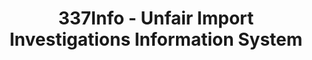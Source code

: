---
bigquery: https://console.cloud.google.com/bigquery?p=patents-public-data&d=usitc_investigations&page=dataset&project=sheets-management-319211
citation: US International Trade Commission 337Info Unfair Import Investigations Information
  System
contributors: US International Trade Comission
cost: None
description: US International Trade Commission 337Info Unfair Import Investigations
  Information System contains data on investigations done under Section 337. Section
  337 declares the infringement of certain statutory intellectual property rights
  and other forms of unfair competition in import trade to be unlawful practices.
  Most Section 337 investigations involve allegations of patent or registered trademark
  infringement.
documentation: FAQ and tutorial available on the site
last_edit: Mon, 04 Apr 2022 19:10:40 GMT
location: https://pubapps2.usitc.gov/337external/
maintained_by: US International Trade Comission
schema_fields: '[''ouiiParticipation'', ''respondent'', ''actualStartDateEvidHear'',
  ''dateOfPublicationFrNotice'', ''teoIdIssueDate'', ''actualEndDateEvidHear'', ''copyrightNumbers'',
  ''lastUpdated'', ''cafcAppeals'', ''issueDateOtherNonFinal'', ''investigationType'',
  ''aljAssigned'', ''title'', ''htsNumbers'', ''scheduledEndDateEvidHear'', ''ouiiAttorney'',
  ''publication_number'', ''internalRemand'', ''finalDetViolation'', ''trademarkNumbers'',
  ''dateComplaintFiled'', ''reportingRequirements'', ''teoIdDueDate'', ''investigationNo'',
  ''teoProceedingInvolved'', ''patentNumber'', ''docketNo'', ''startDateMarkmanHearing'',
  ''endDateMarkmanHearing'', ''currentActiveALJ'', ''currentStatus'', ''finalIdOnViolationIssue'',
  ''investigationTermDate'', ''finalDetNoViolation'', ''patentNumbers'', ''markmanHearing'',
  ''targetDate'', ''scheduledStartDateEvidHear'', ''id'', ''finalIdOnViolationDue'',
  ''teoReliefGranted'', ''complainant'', ''gcAttorney'', ''dateCreated'', ''invUnfairAct'']'
shortname: unfair_import_investigations
tags:
- import
- legal
- trade
timeframe: 2008-2021 (prior to 2008 downloadable as a JSON file)
title: 337Info - Unfair Import Investigations Information System
uuid: 2721f5ec-e599-4890-9265-9706719fc71e
---